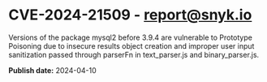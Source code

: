 # CVE-2024-21509 - report@snyk.io

Versions of the package mysql2 before 3.9.4 are vulnerable to Prototype Poisoning due to insecure results object creation and improper user input sanitization passed through parserFn in text_parser.js and binary_parser.js.

**Publish date:** 2024-04-10
